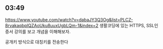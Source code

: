 ## 03:49

https://www.youtube.com/watch?v=dabaJY3Q3Og&list=PLCZ-8rvakaqbplQZAoUku8uuxUgbLQm-1&index=2
생활코딩에 있는 HTTPS, SSL인증서 강의를 보고 개념을 이해해보자.



공개키 방식으로 대칭키를 전송한다
